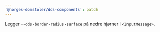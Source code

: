 ```yaml
---
'@norges-domstoler/dds-components': patch
---
```


Legger `--dds-border-radius-surface` på nedre hjørner i `<InputMessage>`.
